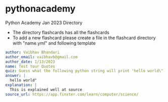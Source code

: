 # pythonacademy
Python Academy Jan 2023 Directory

* The directory flashcards has all the flashcards
* To add a new flashcard please create a file in the flashcard directory with "name.yml" and following template

``` yaml
author: Vaibhav Bhandari
author_email: vaibhavb@gmail.com
author_date: 1/13/2023
name: Test Your Quotes
quiz: Guess what the following python string will print 'hello world\"'
answer: |
  hello world"
explanation: |
  This is explained well at source
source_url: https://app.finxter.com/learn/computer/science/
```

